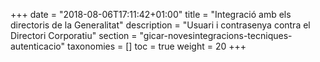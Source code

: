 +++
date        = "2018-08-06T17:11:42+01:00"
title       = "Integració amb els directoris de la Generalitat"
description = "Usuari i contrasenya contra el Directori Corporatiu"
section     = "gicar-novesintegracions-tecniques-autenticacio"
taxonomies  = []
toc 		= true
weight 		= 20
+++
